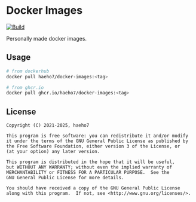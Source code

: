 # Docker Images

[![Build](https://github.com/haeho7/docker-images/actions/workflows/ci.yml/badge.svg)](https://github.com/haeho7/docker-images/actions)

Personally made docker images.

## Usage

```sh
# from dockerhub
docker pull haeho7/docker-images:<tag>

# from ghcr.io
docker pull ghcr.io/haeho7/docker-images:<tag>
```

## License

```
Copyright (C) 2021-2025, haeho7

This program is free software: you can redistribute it and/or modify
it under the terms of the GNU General Public License as published by
the Free Software Foundation, either version 3 of the License, or
(at your option) any later version.

This program is distributed in the hope that it will be useful,
but WITHOUT ANY WARRANTY; without even the implied warranty of
MERCHANTABILITY or FITNESS FOR A PARTICULAR PURPOSE.  See the
GNU General Public License for more details.

You should have received a copy of the GNU General Public License
along with this program.  If not, see <http://www.gnu.org/licenses/>.
```
